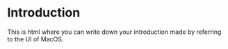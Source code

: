 # Introduction
This is html where you can write down your introduction made by referring to the UI of MacOS.
